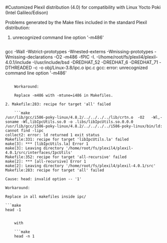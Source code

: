 #Customized Plexil distribution (4.0) for compatibility with Linux Yocto Poki (Intel Galileo/Edison)


Problems generated by the Make files included in the standard Plexil distribution:

1. unrecognized command line option '-m486'


	```make
gcc -Wall -Wstrict-prototypes -Wnested-externs -Wmissing-prototypes -Wmissing-declarations -O2 -m486   -fPIC -I. -I/home/root/fs/plexil4/plexil-4.0.1/include -I/usr/include/bsd   -DREDHAT_52 -DREDHAT_6 -DREDHAT_71 -DTHREADED  -c -o obj/Linux-3.8/ipc.o ipc.c
gcc: error: unrecognized command line option '-m486'
```

	Workaround:

	Replace -m486 with -mtune=i486 in Makefiles.

2. Makefile:283: recipe for target 'all' failed

	```make
/usr/lib/gcc/i586-poky-linux/4.8.2/../../../../lib/crtn.o  -O2   -Wl,-soname -Wl,libIpcUtils.so.0 -o .libs/libIpcUtils.so.0.0.0
/usr/lib/gcc/i586-poky-linux/4.8.2/../../../../i586-poky-linux/bin/ld: cannot find -lipc
collect2: error: ld returned 1 exit status
Makefile:331: recipe for target 'libIpcUtils.la' failed
make[3]: *** [libIpcUtils.la] Error 1
make[3]: Leaving directory '/home/root/fs/plexil4/plexil-4.0.1/src/interfaces/IpcUtils'
Makefile:352: recipe for target 'all-recursive' failed
make[2]: *** [all-recursive] Error 1
make[2]: Leaving directory '/home/root/fs/plexil4/plexil-4.0.1/src'
Makefile:283: recipe for target 'all' failed
```

	Cause: head: invalid option -- '1'

	Workaround:
	
	Replace in all makefiles inside ipc/

	```make	
	head -1
```   
	
	with  

	```make		 
	head -n 1
```   